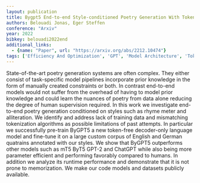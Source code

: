 ```yaml
---
layout: publication
title: Bygpt5 End-to-end Style-conditioned Poetry Generation With Token-free Language Models
authors: Belouadi Jonas, Eger Steffen
conference: "Arxiv"
year: 2022
bibkey: belouadi2022end
additional_links:
  - {name: "Paper", url: "https://arxiv.org/abs/2212.10474"}
tags: ['Efficiency And Optimization', 'GPT', 'Model Architecture', 'Tokenization', 'Training Techniques']
---
```

State-of-the-art poetry generation systems are often complex. They either consist of task-specific model pipelines incorporate prior knowledge in the form of manually created constraints or both. In contrast end-to-end models would not suffer from the overhead of having to model prior knowledge and could learn the nuances of poetry from data alone reducing the degree of human supervision required. In this work we investigate end-to-end poetry generation conditioned on styles such as rhyme meter and alliteration. We identify and address lack of training data and mismatching tokenization algorithms as possible limitations of past attempts. In particular we successfully pre-train ByGPT5 a new token-free decoder-only language model and fine-tune it on a large custom corpus of English and German quatrains annotated with our styles. We show that ByGPT5 outperforms other models such as mT5 ByT5 GPT-2 and ChatGPT while also being more parameter efficient and performing favorably compared to humans. In addition we analyze its runtime performance and demonstrate that it is not prone to memorization. We make our code models and datasets publicly available.
